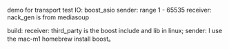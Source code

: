 demo for transport test
  IO: boost_asio
sender: range 1 - 65535 
receiver: nack_gen is from mediasoup



build:
  receiver: third_party is the boost include and lib in linux;
  sender: I use the mac-m1 homebrew install boost。




